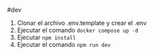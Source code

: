 #dev

1. Clonar el archivo .env.template y crear el .env
2. Ejecutar el comando ```docker compose up -d```
3. Ejecutar ```npm install```
4. Ejecutar el comando ```npm run dev```